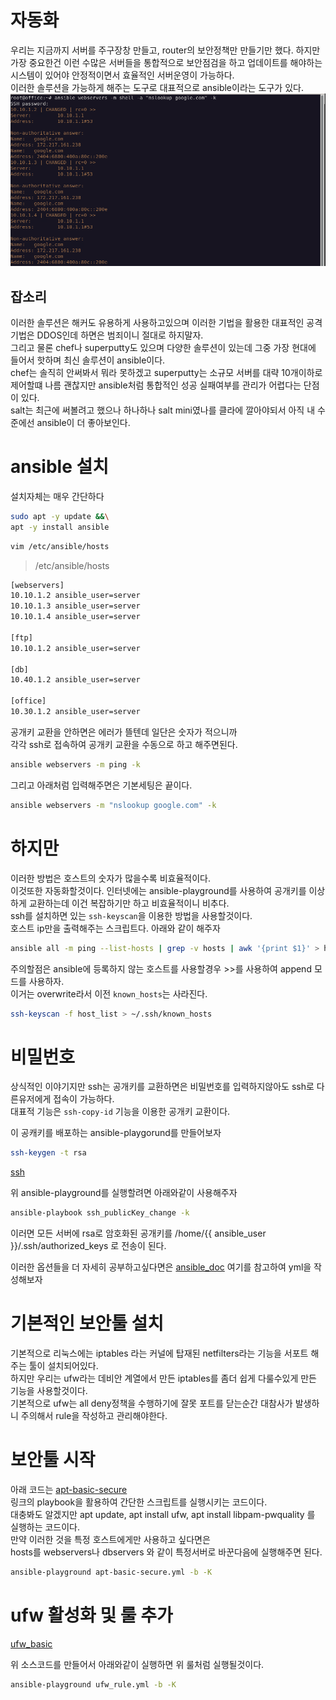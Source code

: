 # 자동화 
우리는 지금까지 서버를 주구장창 만들고, router의 보안정책만 만들기만 했다. 하지만 가장 중요한건 이런 수많은 서버들을 
통합적으로 보안점검을 하고 업데이트를 해야하는 시스템이 있어야 안정적이면서 효율적인 서버운영이 가능하다.  
이러한 솔루션을 가능하게 해주는 도구로 대표적으로 ansible이라는 도구가 있다.  
![google](./img/google.png)

## 잡소리
이러한 솔루션은 해커도 유용하게 사용하고있으며 이러한 기법을 활용한 대표적인 공격기법은 DDOS인데 하면은 범죄이니 절대로 하지말자.  
그리고 물론 chef나 superputty도 있으며 다양한 솔루션이 있는데 그중 가장 현대에 들어서 핫하며 최신 솔루션이 ansible이다.  
chef는 솔직히 안써봐서 뭐라 못하겠고 superputty는 소규모 서버를 대략 10개이하로 제어할떄 나름 괜찮지만 ansible처럼 통합적인 성공 실패여부를  관리가 어렵다는 단점이 있다.  
salt는 최근에 써볼려고 했으나 하나하나 salt mini였나를 클라에 깔아야되서 아직 내 수준에선 ansible이 더 좋아보인다.

# ansible 설치

설치자체는 매우 간단하다

``` bash
sudo apt -y update &&\
apt -y install ansible
```

``` bash
vim /etc/ansible/hosts
```
> /etc/ansible/hosts

``` bash
[webservers]  
10.10.1.2 ansible_user=server  
10.10.1.3 ansible_user=server  
10.10.1.4 ansible_user=server  

[ftp]
10.10.1.2 ansible_user=server

[db]
10.40.1.2 ansible_user=server

[office]
10.30.1.2 ansible_user=server
```
공개키 교환을 안하면은 에러가 뜰텐데 일단은 숫자가 적으니까  
각각 ssh로 접속하여 공개키 교환을 수동으로 하고 해주면된다.  

``` bash
ansible webservers -m ping -k
```

그리고 아래처럼 입력해주면은 기본세팅은 끝이다.

``` bash
ansible webservers -m "nslookup google.com" -k
```

# 하지만
이러한 방법은 호스트의 숫자가 많을수록 비효율적이다.   
이것또한 자동화할것이다. 인터넷에는 ansible-playground를 사용하여 공개키를 이상하게 교환하는데 이건 복잡하기만 하고 비효율적이니 비추다.  
ssh를 설치하면 있는 `ssh-keyscan`을 이용한 방법을 사용할것이다.  
호스트 ip만을 출력해주는 스크립트다. 아래와 같이 해주자  

``` bash
ansible all -m ping --list-hosts | grep -v hosts | awk '{print $1}' > host_list
```

주의할점은 ansible에 등록하지 않는 호스트를 사용할경우 >>를 사용하여 append 모드를 사용하자.  
이거는 overwrite라서 이전 `known_hosts`는 사라진다.
``` bash
ssh-keyscan -f host_list > ~/.ssh/known_hosts
```


# 비밀번호
상식적인 이야기지만 ssh는 공개키를 교환하면은 비밀번호를 입력하지않아도 ssh로 다른유저에게 접속이 가능하다.  
대표적 기능은 `ssh-copy-id` 기능을 이용한 공개키 교환이다.

이 공캐키를 배포하는 ansible-playgorund를 만들어보자

``` bash
ssh-keygen -t rsa 
```
[ssh](./rule/ssh_publicKey_change.yml)

위 ansible-playground를 실행할려면 아래와같이 사용해주자  
``` bash
ansible-playbook ssh_publicKey_change -k
```

이러면 모든 서버에 rsa로 암호화된 공개키를 /home/{{ ansible_user }}/.ssh/authorized_keys 로 전송이 된다.  

이러한 옵션들을 더 자세히 공부하고싶다면은  [ansible_doc](https://docs.ansible.com/ansible/latest/inventory_guide/connection_details.html)
여기를 참고하여 yml을 작성해보자


# 기본적인 보안툴 설치
기본적으로 리눅스에는 iptables 라는 커널에 탑재된 netfilters라는 기능을 서포트 해주는 툴이 설치되어있다.  
하지만 우리는 ufw라는 데비안 계열에서 만든 iptables를 좀더 쉽게 다룰수있게 만든 기능을 사용할것이다.  
기본적으로 ufw는 all deny정책을 수행하기에 잘못 포트를 닫는순간 대참사가 발생하니 주의해서 rule을 작성하고 관리해야한다.

# 보안툴 시작

아래 코드는 [apt-basic-secure](./rule/apt-basic-secure.yml)  
링크의 playbook을 활용하여 간단한 스크립트를 실행시키는 코드이다.  
대충봐도 알겠지만 apt update, apt install ufw, apt install libpam-pwquality 를 실행하는 코드이다.  
만약 이러한 것을 특정 호스트에게만 사용하고 싶다면은  
hosts를 webservers나 dbservers 와 같이 특정서버로 바꾼다음에 실행해주면 된다.  


``` bash
ansible-playground apt-basic-secure.yml -b -K 
```

# ufw 활성화 및 룰 추가

[ufw_basic](./rule/ufw.yml)  

위 소스코드를 만들어서 아래와같이 실행하면 위 룰처럼 실행될것이다.

``` bash
ansible-playground ufw_rule.yml -b -K
```
